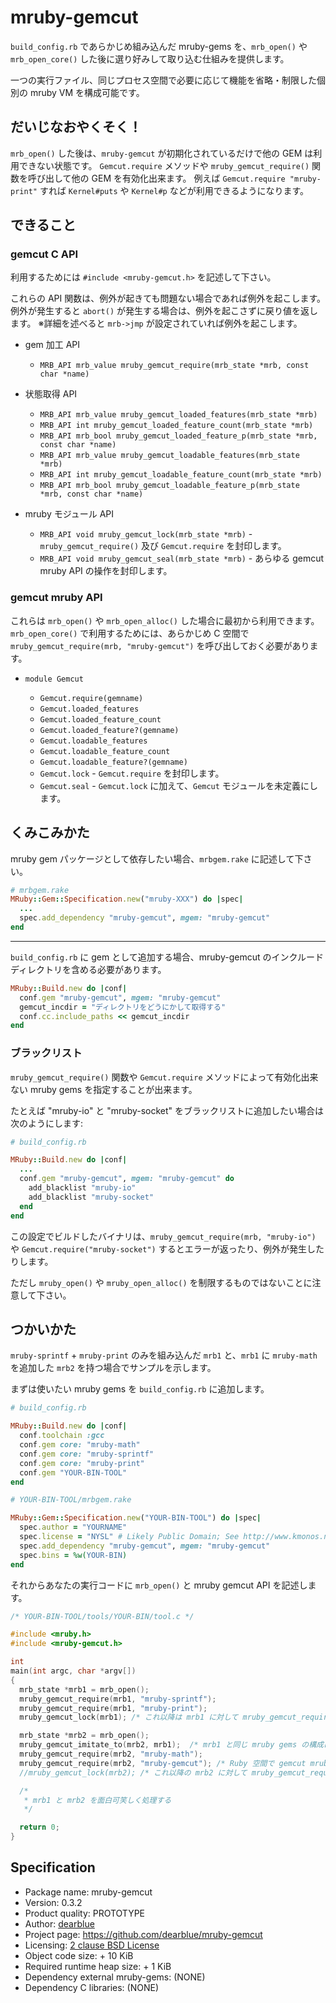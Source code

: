 # mruby-gemcut

`build_config.rb` であらかじめ組み込んだ mruby-gems を、`mrb_open()` や `mrb_open_core()` した後に選り好みして取り込む仕組みを提供します。

一つの実行ファイル、同じプロセス空間で必要に応じて機能を省略・制限した個別の mruby VM を構成可能です。


## だいじなおやくそく！

`mrb_open()` した後は、`mruby-gemcut` が初期化されているだけで他の GEM は利用できない状態です。
`Gemcut.require` メソッドや `mruby_gemcut_require()` 関数を呼び出して他の GEM を有効化出来ます。
例えば `Gemcut.require "mruby-print"` すれば `Kernel#puts` や `Kernel#p` などが利用できるようになります。


## できること

### gemcut C API

利用するためには `#include <mruby-gemcut.h>` を記述して下さい。

これらの API 関数は、例外が起きても問題ない場合であれば例外を起こします。
例外が発生すると `abort()` が発生する場合は、例外を起こさずに戻り値を返します。
※詳細を述べると `mrb->jmp` が設定されていれば例外を起こします。

  - gem 加工 API

      - `MRB_API mrb_value mruby_gemcut_require(mrb_state *mrb, const char *name)`

  - 状態取得 API

      - `MRB_API mrb_value mruby_gemcut_loaded_features(mrb_state *mrb)`
      - `MRB_API int mruby_gemcut_loaded_feature_count(mrb_state *mrb)`
      - `MRB_API mrb_bool mruby_gemcut_loaded_feature_p(mrb_state *mrb, const char *name)`
      - `MRB_API mrb_value mruby_gemcut_loadable_features(mrb_state *mrb)`
      - `MRB_API int mruby_gemcut_loadable_feature_count(mrb_state *mrb)`
      - `MRB_API mrb_bool mruby_gemcut_loadable_feature_p(mrb_state *mrb, const char *name)`

  - mruby モジュール API

      - `MRB_API void mruby_gemcut_lock(mrb_state *mrb)` - `mruby_gemcut_require()` 及び `Gemcut.require` を封印します。
      - `MRB_API void mruby_gemcut_seal(mrb_state *mrb)` - あらゆる gemcut mruby API の操作を封印します。

### gemcut mruby API

これらは `mrb_open()` や `mrb_open_alloc()` した場合に最初から利用できます。
`mrb_open_core()` で利用するためには、あらかじめ C 空間で `mruby_gemcut_require(mrb, "mruby-gemcut")` を呼び出しておく必要があります。

  - `module Gemcut`

      - `Gemcut.require(gemname)`
      - `Gemcut.loaded_features`
      - `Gemcut.loaded_feature_count`
      - `Gemcut.loaded_feature?(gemname)`
      - `Gemcut.loadable_features`
      - `Gemcut.loadable_feature_count`
      - `Gemcut.loadable_feature?(gemname)`
      - `Gemcut.lock` - `Gemcut.require` を封印します。
      - `Gemcut.seal` - `Gemcut.lock` に加えて、`Gemcut` モジュールを未定義にします。


## くみこみかた

mruby gem パッケージとして依存したい場合、`mrbgem.rake` に記述して下さい。

```ruby
# mrbgem.rake
MRuby::Gem::Specification.new("mruby-XXX") do |spec|
  ...
  spec.add_dependency "mruby-gemcut", mgem: "mruby-gemcut"
end
```

- - - -

`build_config.rb` に gem として追加する場合、mruby-gemcut のインクルードディレクトリを含める必要があります。

```ruby
MRuby::Build.new do |conf|
  conf.gem "mruby-gemcut", mgem: "mruby-gemcut"
  gemcut_incdir = "ディレクトリをどうにかして取得する"
  conf.cc.include_paths << gemcut_incdir
end
```

### ブラックリスト

`mruby_gemcut_require()` 関数や `Gemcut.require` メソッドによって有効化出来ない mruby gems を指定することが出来ます。

たとえば "mruby-io" と "mruby-socket" をブラックリストに追加したい場合は次のようにします:

```ruby
# build_config.rb

MRuby::Build.new do |conf|
  ...
  conf.gem "mruby-gemcut", mgem: "mruby-gemcut" do
    add_blacklist "mruby-io"
    add_blacklist "mruby-socket"
  end
end
```

この設定でビルドしたバイナリは、`mruby_gemcut_require(mrb, "mruby-io")` や `Gemcut.require("mruby-socket")` するとエラーが返ったり、例外が発生したりします。

ただし `mruby_open()` や `mruby_open_alloc()` を制限するものではないことに注意して下さい。


## つかいかた

`mruby-sprintf` + `mruby-print` のみを組み込んだ `mrb1` と、`mrb1` に `mruby-math` を追加した `mrb2` を持つ場合でサンプルを示します。

まずは使いたい mruby gems を `build_config.rb` に追加します。

```ruby
# build_config.rb

MRuby::Build.new do |conf|
  conf.toolchain :gcc
  conf.gem core: "mruby-math"
  conf.gem core: "mruby-sprintf"
  conf.gem core: "mruby-print"
  conf.gem "YOUR-BIN-TOOL"
end
```

```ruby
# YOUR-BIN-TOOL/mrbgem.rake

MRuby::Gem::Specification.new("YOUR-BIN-TOOL") do |spec|
  spec.author = "YOURNAME"
  spec.license = "NYSL" # Likely Public Domain; See http://www.kmonos.net/nysl/
  spec.add_dependency "mruby-gemcut", mgem: "mruby-gemcut"
  spec.bins = %w(YOUR-BIN)
end
```

それからあなたの実行コードに `mrb_open()` と mruby gemcut API を記述します。

```c
/* YOUR-BIN-TOOL/tools/YOUR-BIN/tool.c */

#include <mruby.h>
#include <mruby-gemcut.h>

int
main(int argc, char *argv[])
{
  mrb_state *mrb1 = mrb_open();
  mruby_gemcut_require(mrb1, "mruby-sprintf");
  mruby_gemcut_require(mrb1, "mruby-print");
  mruby_gemcut_lock(mrb1); /* これ以降は mrb1 に対して mruby_gemcut_require() を受け付けない */

  mrb_state *mrb2 = mrb_open();
  mruby_gemcut_imitate_to(mrb2, mrb1);  /* mrb1 と同じ mruby gems の構成にする */
  mruby_gemcut_require(mrb2, "mruby-math");
  mruby_gemcut_require(mrb2, "mruby-gemcut"); /* Ruby 空間で gemcut mruby API を使う場合に指定する */
  //mruby_gemcut_lock(mrb2); /* これ以降の mrb2 に対して mruby_gemcut_require() を封印したい場合に指定する */

  /*
   * mrb1 と mrb2 を面白可笑しく処理する
   */

  return 0;
}
```


## Specification

  - Package name: mruby-gemcut
  - Version: 0.3.2
  - Product quality: PROTOTYPE
  - Author: [dearblue](https://github.com/dearblue)
  - Project page: <https://github.com/dearblue/mruby-gemcut>
  - Licensing: [2 clause BSD License](LICENSE)
  - Object code size: + 10 KiB
  - Required runtime heap size: + 1 KiB
  - Dependency external mruby-gems: (NONE)
  - Dependency C libraries: (NONE)
